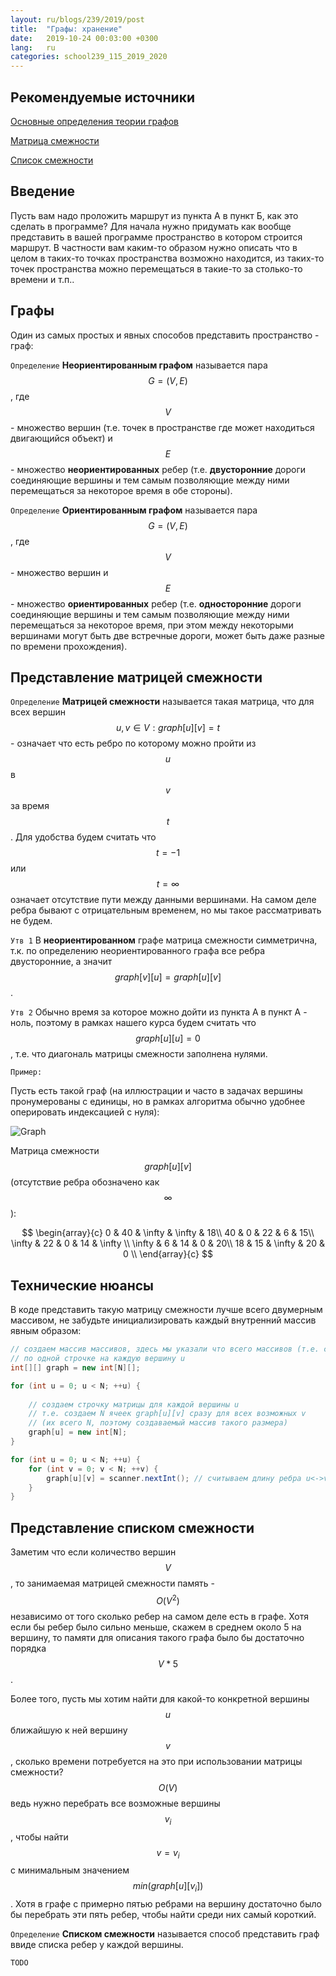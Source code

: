 ```yaml
---
layout: ru/blogs/239/2019/post
title:  "Графы: хранение"
date:   2019-10-24 00:03:00 +0300
lang:   ru
categories: school239_115_2019_2020
---
```


Рекомендуемые источники
-----

[Основные определения теории графов](https://neerc.ifmo.ru/wiki/index.php?title=%D0%9E%D1%81%D0%BD%D0%BE%D0%B2%D0%BD%D1%8B%D0%B5_%D0%BE%D0%BF%D1%80%D0%B5%D0%B4%D0%B5%D0%BB%D0%B5%D0%BD%D0%B8%D1%8F_%D1%82%D0%B5%D0%BE%D1%80%D0%B8%D0%B8_%D0%B3%D1%80%D0%B0%D1%84%D0%BE%D0%B2)

[Матрица смежности](https://neerc.ifmo.ru/wiki/index.php?title=%D0%9C%D0%B0%D1%82%D1%80%D0%B8%D1%86%D0%B0_%D1%81%D0%BC%D0%B5%D0%B6%D0%BD%D0%BE%D1%81%D1%82%D0%B8_%D0%B3%D1%80%D0%B0%D1%84%D0%B0)

[Список смежности](https://ru.wikipedia.org/wiki/%D0%A1%D0%BF%D0%B8%D1%81%D0%BE%D0%BA_%D1%81%D0%BC%D0%B5%D0%B6%D0%BD%D0%BE%D1%81%D1%82%D0%B8)

Введение
-----

Пусть вам надо проложить маршрут из пункта А в пункт Б, как это сделать в программе?
 Для начала нужно придумать как вообще представить в вашей программе пространство в котором строится маршрут.
 В частности вам каким-то образом нужно описать что в целом в таких-то точках пространства возможно находится, из таких-то точек пространства можно перемещаться в такие-то за столько-то времени и т.п..
 
Графы
-----

Один из самых простых и явных способов представить пространство - граф:

```Определение``` **Неориентированным графом** называется пара $$G = (V, E)$$, где $$V$$ - множество вершин (т.е. точек в пространстве где может находиться двигающийся объект) и $$E$$ - множество **неориентированных** ребер (т.е. **двусторонние** дороги соединяющие вершины и тем самым позволяющие между ними перемещаться за некоторое время в обе стороны).

```Определение``` **Ориентированным графом** называется пара $$G = (V, E)$$, где $$V$$ - множество вершин и $$E$$ - множество **ориентированных** ребер (т.е. **односторонние** дороги соединяющие вершины и тем самым позволяющие между ними перемещаться за некоторое время, при этом между некоторыми вершинами могут быть две встречные дороги, может быть даже разные по времени прохождения).

Представление матрицей смежности
-----

```Определение``` **Матрицей смежности** называется такая матрица, что для всех вершин $$u, v \in V: graph[u][v]=t$$ - означает что есть ребро по которому можно пройти из $$u$$ в $$v$$ за время $$t$$. Для удобства будем считать что $$t=-1$$ или $$t=\infty$$ означает отсутствие пути между данными вершинами. На самом деле ребра бывают с отрицательным временем, но мы такое рассматривать не будем.

```Утв 1``` В **неориентированном** графе матрица смежности симметрична, т.к. по определению неориентированного графа все ребра двусторонние, а значит $$graph[v][u] = graph[u][v]$$.

```Утв 2``` Обычно время за которое можно дойти из пункта А в пункт А - ноль, поэтому в рамках нашего курса будем считать что $$graph[u][u]=0$$, т.е. что диагональ матрицы смежности заполнена нулями.

```Пример:```

Пусть есть такой граф (на иллюстрации и часто в задачах вершины пронумерованы с единицы, но в рамках алгоритма обычно удобнее оперировать индексацией с нуля):

![Graph](/static/2019/10/graph.png)

Матрица смежности $$graph[u][v]$$ (отсутствие ребра обозначено как $$\infty$$):

$$
\begin{array}{c}
0  & 40 & \infty  & \infty  & 18\\
40 & 0  & 22 & 6  & 15\\
\infty  & 22 & 0  & 14 & \infty \\
\infty  & 6  & 14 & 0  & 20\\
18 & 15 & \infty  & 20 & 0 \\
\end{array}{c}
$$

Технические нюансы
-----
 
В коде представить такую матрицу смежности лучше всего двумерным массивом, не забудьте инициализировать каждый внутренний массив явным образом:

```java
// создаем массив массивов, здесь мы указали что всего массивов (т.е. строчек) будет N
// по одной строчке на каждую вершину u
int[][] graph = new int[N][];

for (int u = 0; u < N; ++u) {
    
    // создаем строчку матрицы для каждой вершины u
    // т.е. создаем N ячеек graph[u][v] сразу для всех возможных v
    // (их всего N, поэтому создаваемый массив такого размера)
    graph[u] = new int[N];
}

for (int u = 0; u < N; ++u) {
    for (int v = 0; v < N; ++v) {
        graph[u][v] = scanner.nextInt(); // считываем длину ребра u<->v
    }
}
```

Представление списком смежности
-----

Заметим что если количество вершин $$V$$, то занимаемая матрицей смежности память - $$O(V^2)$$ независимо от того сколько ребер на самом деле есть в графе. Хотя если бы ребер было сильно меньше, скажем в среднем около 5 на вершину, то памяти для описания такого графа было бы достаточно порядка $$V*5$$.

Более того, пусть мы хотим найти для какой-то конкретной вершины $$u$$ ближайшую к ней вершину $$v$$, сколько времени потребуется на это при использовании матрицы смежности? $$O(V)$$ ведь нужно перебрать все возможные вершины $$v_i$$, чтобы найти $$v=v_i$$ с минимальным значением $$min(graph[u][v_i])$$. Хотя в графе с примерно пятью ребрами на вершину достаточно было бы перебрать эти пять ребер, чтобы найти среди них самый короткий. 

```Определение``` **Списком смежности** называется способ представить граф ввиде списка ребер у каждой вершины.

```TODO```
